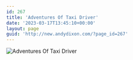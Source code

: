 ```yaml
---
id: 267
title: 'Adventures Of Taxi Driver'
date: '2023-03-17T13:45:10+00:00'
layout: page
guid: 'http://new.andydixon.com/?page_id=267'
---
```


![Adventures Of Taxi Driver](https://i0.wp.com/assets.g8x2.ldn.idrivee2-23.com/posters/Adventures%20Of%20Taxi%20Driver%2001.jpg?w=1200&ssl=1 "Adventures Of Taxi Driver")